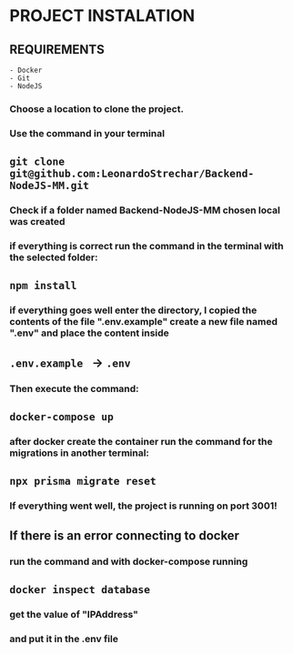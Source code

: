 # PROJECT INSTALATION

## REQUIREMENTS
    - Docker
    - Git
    - NodeJS

### Choose a location to clone the project.
### Use the command in your terminal

## `git clone git@github.com:LeonardoStrechar/Backend-NodeJS-MM.git`

### Check if a folder named Backend-NodeJS-MM chosen local was created
### if everything is correct run the command in the terminal with the selected folder:

## `npm install`

### if everything goes well enter the directory, I copied the contents of the file ".env.example" create a new file named ".env" and place the content inside

## `.env.example ` -> `.env`

### Then execute the command:

## `docker-compose up`

### after docker create the container run the command for the migrations in another terminal:

## `npx prisma migrate reset`

### If everything went well, the project is running on port 3001!

## If there is an error connecting to docker
### run the command and with docker-compose running

## `docker inspect database`

### get the value of "IPAddress"
### and put it in the .env file

